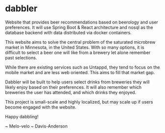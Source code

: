 # dabbler

Website that provides beer recommendations based on beerology and user preferences. It will use Spring Boot & React architecture and nosql as the database backend with data distributed via docker containers.

This website aims to solve the central problem of the saturated microbrew market in Minnesota, in the United States. With so many options, it is difficult to select a beer one will like from a brewery let alone remember past selections.

While there are existing services such as Untappd, they tend to focus on the mobile market and are less web oriented. This aims to fill that market gap.

Dabbler will be built to help users select drinks from breweries they will likely enjoy based on their preferences. It will also remember which breweries the user has attended, and which drinks they enjoyed.

This project is small-scale and highly localized, but may scale up if users become engaged with the website.

Happy dabbling!

~ Melo-velo
~ Davis-Anderson
